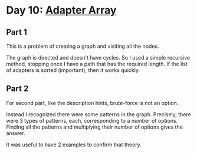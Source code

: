 # Day 10: [Adapter Array](https://adventofcode.com/2020/day/10)

## Part 1

This is a problem of creating a graph and visiting all the nodes.

The graph is directed and doesn't have cycles. So I used a simple recursive method, stopping once I have a path that has the required length. If the list of adapters is sorted (important), then it works quickly.

## Part 2

For second part, like the description hints, brute-force is not an option.

Instead I recognized there were some patterns in the graph. Precisely, there were 3 types of patterns, each, corresponding to a number of options. Finding all the patterns and multiplying their number of options gives the answer.

It was useful to have 2 examples to confirm that theory.